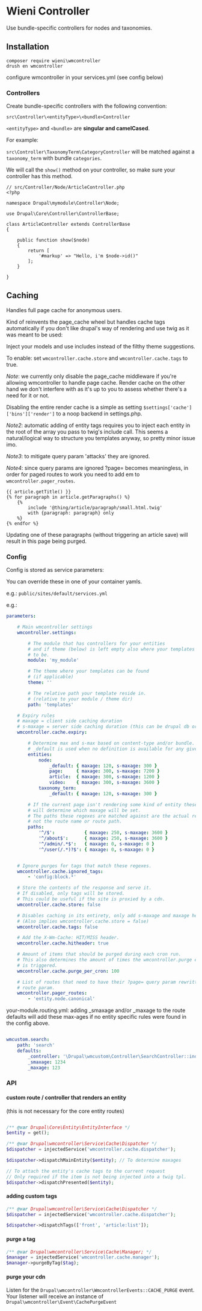# Wieni Controller

Use bundle-specific controllers for nodes and taxonomies.

## Installation

```
composer require wieni\wmcontroller
drush en wmcontroller
```

configure wmcontroller in your services.yml (see config below)

### Controllers

Create bundle-specific controllers with the following convention:

`src\Controller\<entityType>\<bundle>Controller`

`<entityType>` and `<bundle>` are **singular and camelCased**.

For example:

`src\Controller\TaxonomyTerm\CategoryController` will be matched against a `taxonomy_term` with bundle `categories`.

We will call the `show()` method on your controller, so make sure your controller has this method.

```
// src/Controller/Node/ArticleController.php
<?php

namespace Drupal\mymodule\Controller\Node;

use Drupal\Core\Controller\ControllerBase;

class ArticleController extends ControllerBase
{

    public function show($node)
    {
        return [
            '#markup' => "Hello, i'm $node->id()"
        ];
    }

}
```

## Caching

Handles full page cache for anonymous users.

Kind of reinvents the page_cache wheel but handles cache tags automatically
if you don't like drupal's way of rendering and use twig as it was meant to
be used:

Inject your models and use includes instead of the filthy theme suggestions.


To enable: set `wmcontroller.cache.store` and `wmcontroller.cache.tags` to true.

*Note*: we currently only disable the page_cache middleware if you're allowing
wmcontroller to handle page cache. Render cache on the other hand we don't
interfere with as it's up to you to assess whether there's a need for it or not.

Disabling the entire render cache is a simple as setting
`$settings['cache']['bins']['render']` to a noop backend in settings.php.


*Note2*: automatic adding of entity tags requires you to inject each entity
in the root of the array you pass to twig's include call.
This seems a natural/logical way to structure you templates anyway,
so pretty minor issue imo.

*Note3*: to mitigate query param 'attacks' they are ignored.

*Note4*: since query params are ignored ?page= becomes meaningless, in order for
paged routes to work you need to add em to `wmcontroller.pager_routes`.

```twig
{{ article.getTitle() }}
{% for paragraph in article.getParagraphs() %}
    {%
        include '@thing/article/paragraph/small.html.twig'
        with {paragraph: paragraph} only
    %}
{% endfor %}
```

Updating one of these paragraphs (without triggering an article save) will
result in this page being purged.


###  Config

Config is stored as service parameters: 

You can override these in one of your container yamls.

e.g.: `public/sites/default/services.yml`

e.g.:
```yaml
parameters:

    # Main wmcontroller settings
    wmcontroller.settings:

        # The module that has controllers for your entities
        # and if theme (below) is left empty also where your templates ought
        # to be.
        module: 'my_module'

        # The theme where your templates can be found
        # (if applicable)
        theme: ''

        # The relative path your template reside in.
        # (relative to your module / theme dir)
        path: 'templates'

    # Expiry rules
    # maxage = client side caching duration
    # s-maxage = server side caching duration (this can be drupal db or a cdn)
    wmcontroller.cache.expiry:

        # Determine max and s-max based on content-type and/or bundle.
        # _default is used when no definition is available for any given bundle.
        entities:
            node:
                _default: { maxage: 120, s-maxage: 300 }
                page:     { maxage: 300, s-maxage: 7200 }
                article:  { maxage: 300, s-maxage: 1200 }
                video:    { maxage: 300, s-maxage: 3600 }
            taxonomy_term:
                _default: { maxage: 120, s-maxage: 300 }

        # If the current page isn't rendering some kind of entity these regexes
        # will determine which maxage will be set.
        # The paths these regexes are matched against are the actual request paths,
        # not the route name or route path.
        paths:
            '^/$':           { maxage: 250, s-maxage: 3600 }
            '^/about$':      { maxage: 250, s-maxage: 3600 }
            '^/admin/.*$':   { maxage: 0, s-maxage: 0 }
            '^/user(/.*)?$': { maxage: 0, s-maxage: 0 }


    # Ignore purges for tags that match these regexes.
    wmcontroller.cache.ignored_tags:
        - 'config:block.*'

    # Store the contents of the response and serve it.
    # If disabled, only tags will be stored.
    # This could be useful if the site is proxied by a cdn.
    wmcontroller.cache.store: false

    # Disables caching in its entirety, only add s-maxage and maxage headers.
    # (Also implies wmcontroller.cache.store = false)
    wmcontroller.cache.tags: false

    # Add the X-Wm-Cache: HIT/MISS header.
    wmcontroller.cache.hitheader: true

    # Amount of items that should be purged during each cron run.
    # This also determines the amount of times the wmcontroller.purge event
    # is triggered.
    wmcontroller.cache.purge_per_cron: 100

    # List of routes that need to have their ?page= query param rewritten to a
    # route param.
    wmcontroller.pager_routes:
        - 'entity.node.canonical'

```

your-module.routing.yml: adding _smaxage and/or _maxage to the route defaults
will add these max-ages if no entity specific rules were found in the config
above.

```yaml

wmcustom.search:
    path: 'search'
    defaults:
        _controller: '\Drupal\wmcustom\Controller\SearchController::index'
        _smaxage: 1234
        _maxage: 123
```

### API

#### custom route / controller that renders an entity

(this is not necessary for the core entity routes)

```php

/** @var Drupal\Core\Entity\EntityInterface */
$entity = get();

/** @var Drupal\wmcontroller\Service\Cache\Dispatcher */
$dispatcher = injectedService('wmcontroller.cache.dispatcher');

$dispatcher->dispatchMainEntity($entity); // To determine maxages

// To attach the entity's cache tags to the current request
// Only required if the item is not being injected into a twig tpl.
$dispatcher->dispatchPresented($entity);
```

#### adding custom tags

```php
/** @var Drupal\wmcontroller\Service\Cache\Dispatcher */
$dispatcher = injectedService('wmcontroller.cache.dispatcher');

$dispatcher->dispatchTags(['front', 'article:list']);
```

#### purge a tag

```php
/** @var Drupal\wmcontroller\Service\Cache\Manager; */
$manager = injectedService('wmcontroller.cache.manager');
$manager->purgeByTag($tag);
```

#### purge your cdn

Listen for the `Drupal\wmcontroller\WmcontrollerEvents::CACHE_PURGE` event. Your listener will receive an instance of `Drupal\wmcontroller\Event\CachePurgeEvent`
